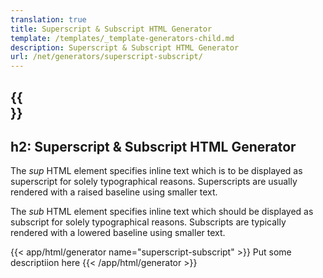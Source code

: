 ```yaml
---
translation: true
title: Superscript & Subscript HTML Generator
template: /templates/_template-generators-child.md
description: Superscript & Subscript HTML Generator
url: /net/generators/superscript-subscript/
---
```


{{<section overview>}}
---
h2: Superscript & Subscript HTML Generator
---

The *sup* HTML element specifies inline text which is to be displayed as superscript for solely typographical reasons. Superscripts are usually rendered with a raised baseline using smaller text.

The *sub* HTML element specifies inline text which should be displayed as subscript for solely typographical reasons. Subscripts are typically rendered with a lowered baseline using smaller text.

{{< app/html/generator name="superscript-subscript" >}}
Put some descriptiion here
{{< /app/html/generator >}}